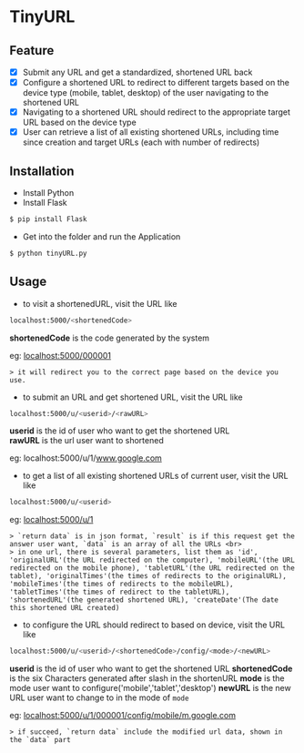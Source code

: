 # TinyURL

## Feature

- [x] Submit any URL and get a standardized, shortened URL back
- [x] Configure a shortened URL to redirect to different targets based on the device type (mobile, tablet, desktop) of the user navigating to the shortened URL
- [x] Navigating to a shortened URL should redirect to the appropriate target URL based on the device type
- [x] User can retrieve a list of all existing shortened URLs, including time since creation and target URLs (each with number of redirects)

## Installation

- Install Python
- Install Flask 
```bash
$ pip install Flask
```
- Get into the folder and run the Application
```bash
$ python tinyURL.py
```

## Usage

- to visit a shortenedURL, visit the URL like
```bash
localhost:5000/<shortenedCode>
```
**shortenedCode** is the code generated by the system<br>

eg: [localhost:5000/000001](localhost:5000/000001)

	> it will redirect you to the correct page based on the device you use.



- to submit an URL and get shortened URL, visit the URL like
```bash
localhost:5000/u/<userid>/<rawURL>
```
**userid** is the id of user who want to get the shortened URL<br>
**rawURL** is the url user want to shortened<br>

eg: localhost:5000/u/1/www.google.com




- to get a list of all existing shortened URLs of current user, visit the URL like
```bash
localhost:5000/u/<userid>
```
eg: [localhost:5000/u/1](localhost:5000/u/1)

    > `return data` is in json format, `result` is if this request get the answer user want, `data` is an array of all the URLs <br>
    > in one url, there is several parameters, list them as 'id', 'originalURL'(the URL redirected on the computer), 'mobileURL'(the URL redirected on the mobile phone), 'tabletURL'(the URL redirected on the tablet), 'originalTimes'(the times of redirects to the originalURL), 'mobileTimes'(the times of redirects to the mobileURL), 'tabletTimes'(the times of redirect to the tabletURL), 'shortenedURL'(the generated shortened URL), 'createDate'(The date this shortened URL created)




- to configure the URL should redirect to based on device, visit the URL like 
```bash
localhost:5000/u/<userid>/<shortenedCode>/config/<mode>/<newURL>
```
**userid** is the id of user who want to get the shortened URL
**shortenedCode** is the six Characters generated after slash in the shortenURL
**mode** is the mode user want to configure('mobile','tablet','desktop')
**newURL** is the new URL user want to change to in the mode of `mode`

eg: [localhost:5000/u/1/000001/config/mobile/m.google.com](localhost:5000/u/1/000001/config/mobile/m.google.com)

	> if succeed, `return data` include the modified url data, shown in the `data` part
